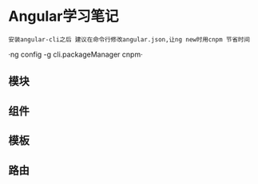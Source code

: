 # Angular学习笔记

    安装angular-cli之后 建议在命令行修改angular.json,让ng new时用cnpm 节省时间
    
   ·ng config -g cli.packageManager cnpm·

## 模块

## 组件

## 模板

## 路由


